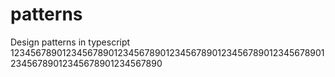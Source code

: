 # patterns
Design patterns in typescript
123456789012345678901234567890123456789012345678901234567890123456789012345678901234567890
